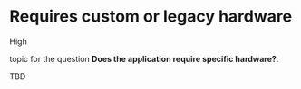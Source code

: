 # Requires custom or legacy hardware

<div class="risk-rounded-box high">High</div>

topic for the question **Does the application require specific hardware?**.

TBD
